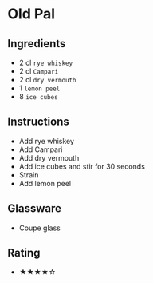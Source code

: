 # Old Pal

## Ingredients
- 2 cl `rye whiskey`
- 2 cl `Campari`
- 2 cl `dry vermouth`
- 1 `lemon peel`
- 8 `ice cubes`

## Instructions
- Add rye whiskey
- Add Campari
- Add dry vermouth
- Add ice cubes and stir for 30 seconds
- Strain
- Add lemon peel

## Glassware
- Coupe glass

## Rating
- ★★★★☆
